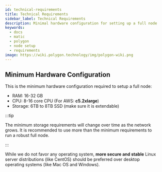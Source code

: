 ```yaml
---
id: technical-requirements
title: Technical Requirements
sidebar_label: Technical Requirements
description: Minimal hardware configuration for setting up a full node on the Polygon PoS network.
keywords:
  - docs
  - matic
  - polygon
  - node setup
  - requirements
image: https://wiki.polygon.technology/img/polygon-wiki.png
---
```


## Minimum Hardware Configuration

This is the minimum hardware configuration required to setup a full node:

- RAM: 16-32 GB
- CPU: 8-16 core CPU (For AWS: **c5.2xlarge**)
- Storage: 6TB to 8TB SSD (make sure it is extendable)

:::tip

The minimum storage requirements will change over time as the network grows. It is recommended to use more than the minimum requirements to run a robust full node.

:::

While we do not favor any operating system, **more secure and stable** Linux server distributions (like CentOS) should be preferred over desktop operating systems (like Mac OS and Windows).

